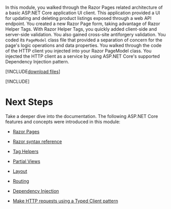 In this module, you walked through the Razor Pages related architecture of a basic ASP.NET Core application UI client. This application provided a UI for updating and deleting product listings exposed through a web API endpoint. You created a new Razor Page form, taking advantage of Razor Helper Tags. With Razor Helper Tags, you quickly added client-side and server-side validation. You also gained cross-site antiforgery validation. You coded its `PageModel` class file that provided a separation of concern for the page's logic operations and data properties. You walked through the code of the HTTP client you injected into your Razor PageModel class. You injected the HTTP client as a service by using ASP.NET Core's supported Dependency Injection pattern.

[!INCLUDE[download files](../../includes/summary-download.md)]

[!INCLUDE[](../../../includes/azure-sandbox-cleanup.md)]

# Next Steps

Take a deeper dive into the documentation. The following ASP.NET Core features and concepts were introduced in this module:

* [Razor Pages](https://docs.microsoft.com/aspnet/core/razor-pages/?view=aspnetcore-2.2&tabs=visual-studio)

* [Razor syntax reference](https://docs.microsoft.com/aspnet/core/mvc/views/razor?view=aspnetcore-2.2)

* [Tag Helpers](https://docs.microsoft.com/aspnet/core/mvc/views/working-with-forms?view=aspnetcore-2.2)

* [Partial Views](https://docs.microsoft.com/aspnet/core/mvc/views/partial?view=aspnetcore-2.2)

* [Layout](https://docs.microsoft.com/aspnet/core/mvc/views/layout?view=aspnetcore-2.2)

* [Routing](https://docs.microsoft.com/aspnet/core/fundamentals/routing?view=aspnetcore-2.2)

* [Dependency Injection](https://docs.microsoft.com/aspnet/core/fundamentals/dependency-injection?view=aspnetcore-2.2)

* [Make HTTP requests using a Typed Client pattern](https://docs.microsoft.com/aspnet/core/fundamentals/http-requests?view=aspnetcore-2.2#consumption-patterns)
